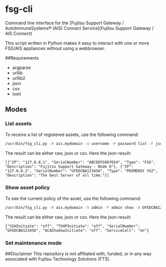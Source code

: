 # fsg-cli
Command line interface for the [Fujitsu Support Gateway / AutoImmuneSystems® (AIS) Connect Service](Fujitsu Support Gateway / AIS Connect)

This script written in Python makes it easy to interact with one or more FSG/AIS appliances without using a webbrowser.

##Requirements

* argparse
* urllib
* urllib2
* json
* csv
* lxml


## Modes

### List assets
To receive a list of registered assets, use the following command:

```bash
/usr/bin/fsg_cli.py -H ais.mydomain -U username -P password list -F json
```

The result can be either raw, json or csv.
Here the json-result:
```
[{"IP": "127.0.0.1", "SerialNumber": "ABCDEFG987654", "Type": "FSG", "Description": "Fujitsu Support Gateway - Node 0"}, {"IP": "127.0.0.2", "SerialNumber": "GFEDCBA123456", "Type": "PRIMERGY YXZ", "Description": "The best Server of all time."}]
```


### Show asset policy
To see the current policy of the asset, use the following command:
```bash
/usr/bin/fsg_cli.py -H ais.mydomain -U admin -P admin show -A GFEDCBA123456 -F json
```
The result can be either raw, json or csv.
Here the json-result:
```
{"SSHInitiate": "off", "TSHPInitiate": "off", "SerialNumber": "GFEDCBA123456", "ACAShadowInitiate": "off", "ServiceCall": "on"}
```

### Set maintenance mode


##Disclaimer
This repository is not affiliated with, funded, or in any way associated with Fujitsu Technology Solutions (FTS).
